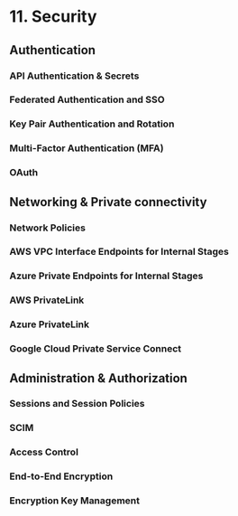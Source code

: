 # 11. Security
## Authentication
### API Authentication & Secrets

### Federated Authentication and SSO

### Key Pair Authentication and Rotation

### Multi-Factor Authentication (MFA)

### OAuth

## Networking & Private connectivity
### Network Policies

### AWS VPC Interface Endpoints for Internal Stages

### Azure Private Endpoints for Internal Stages

### AWS PrivateLink

### Azure PrivateLink

### Google Cloud Private Service Connect

## Administration & Authorization
### Sessions and Session Policies

### SCIM

### Access Control

### End-to-End Encryption

### Encryption Key Management































